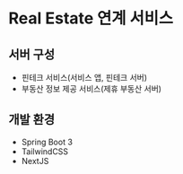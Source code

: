 # Real Estate 연계 서비스

## 서버 구성

- 핀테크 서비스(서비스 앱, 핀테크 서버)
- 부동산 정보 제공 서비스(제휴 부동산 서버)

## 개발 환경

- Spring Boot 3
- TailwindCSS
- NextJS

